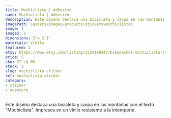 ```yaml
---
title: Mochiclista | Adhesivo
name: Mochiclista | Adhesivo
description: Este diseño destaca una bicicleta y carpa en las montañas con el texto "Mochiclista". Impresos en un vínilo resistente a la intemperie.
imagePath: \assets\images\products\stickers\mochiclista\
image: 1
image2: 2
dimensions: 5"x 2.1"
materials: Vínilo
featured: 1
etsy: https://www.etsy.com/listing/1524199247/bikepacker-mochiclista-sticker
price: 5
sku: ST-LA-05
stock: 1
slug: mochiclista-sticker
ref: mochiclista-sticker
category:
- sticker
- aventura
---
```

Este diseño destaca una bicicleta y carpa en las montañas con el texto "Mochiclista". Impresos en un vínilo resistente a la intemperie.

